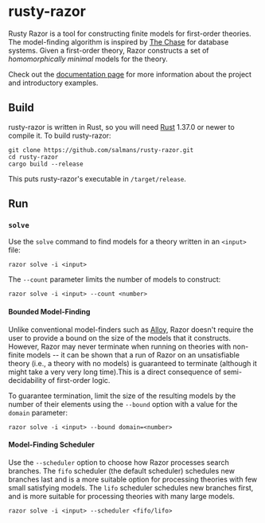 # rusty-razor

Rusty Razor is a tool for constructing finite models for first-order theories. The model-finding algorithm is inspired
by [The Chase](https://en.wikipedia.org/wiki/Chase_(algorithm)) for database systems. Given a first-order theory,
Razor constructs a set of *homomorphically minimal* models for the theory.

Check out the [documentation page](https://salmans.github.io/rusty-razor/intro.html) for more information about the project and introductory examples.

## Build

rusty-razor is written in Rust, so you will need [Rust](https://www.rust-lang.org) 1.37.0 or newer to compile it.
To build rusty-razor:

```
git clone https://github.com/salmans/rusty-razor.git
cd rusty-razor
cargo build --release
```

This puts rusty-razor's executable in `/target/release`.

## Run

### `solve`

Use the `solve` command to find models for a theory written in an `<input>` file:

```
razor solve -i <input>
```

The `--count` parameter limits the number of models to construct:

```
razor solve -i <input> --count <number>
```

#### Bounded Model-Finding

Unlike conventional model-finders such as [Alloy](http://alloytools.org), Razor doesn't require the user to provide a
bound on the size of the models that it constructs. However, Razor may never terminate when running on theories with
non-finite models -- it can be shown that a run of Razor on an unsatisfiable theory (i.e., a theory with no models)
is guaranteed to terminate (although it might take a very very long time).This is a direct consequence of
semi-decidability of first-order logic.

To guarantee termination, limit the size of the resulting models by the number of their elements using the `--bound`
option with a value for the `domain` parameter:

```
razor solve -i <input> --bound domain=<number>
```

#### Model-Finding Scheduler

Use the `--scheduler` option to choose how Razor processes search branches. The `fifo` scheduler (the default scheduler)
schedules new branches last and is a more suitable option for processing theories with few small satisfying models.
The `lifo` scheduler schedules new branches first, and is more suitable for processing theories with many large models.

```
razor solve -i <input> --scheduler <fifo/lifo>
```
